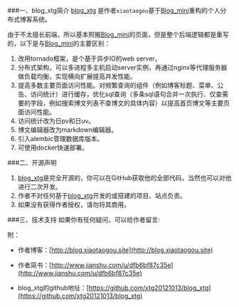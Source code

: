 ###一、blog_xtg简介
[blog_xtg](https://github.com/xtg20121013/blog_xtg) 是作者`xiaotaogou`基于[Blog_mini](https://github.com/xpleaf/Blog_mini)重构的个人分布式博客系统。

由于不太擅长前端，所以基本照搬[Blog_mini](https://github.com/xpleaf/Blog_mini)的页面，但是整个后端逻辑都是重写的，以下是与[Blog_mini](https://github.com/xpleaf/Blog_mini)的主要区别：

1. 改用tornado框架，是个基于异步IO的web server。
2. 分布式架构，可以多进程多主机启动server实例，再通过nginx等代理服务器做负载均衡，实现横向扩展提高并发性能。
3. 提高多数主要页面访问性能。对频繁查询的组件（例如博客标题、菜单、公告、访问统计）进行缓存，优化sql查询（多条sql语句合并一次执行、仅查需要的字段，例如搜索博文列表不查博文的具体内容）以提高首页博文等主要页面访问性能。
4. 访问统计改为日pv和日uv。
5. 博文编辑器改为markdown编辑器。
6. 引入alembic管理数据库版本。
7. 可使用docker快速部署。

###二、开源声明

1. [blog_xtg](https://github.com/xtg20121013/blog_xtg)是完全开源的，你可以在GitHub获取他的全部代码，当然也可以对他进行二次开发。
2. 作者不对任何基于[blog_xtg](https://github.com/xtg20121013/blog_xtg)开发的或搭建的项目、站点负责。
3. 如果没有获得作者授权，请勿将其商用。


###三、技术支持
如果你有任何疑问，可以给作者留言:

附：	

- 作者博客：[http://blog.xiaotaogou.site](http://blog.xiaotaogou.site)

- 作者简书：[http://www.jianshu.com/u/dfb6bf87c35e](http://www.jianshu.com/u/dfb6bf87c35e)

- blog_xtg的github地址：[https://github.com/xtg20121013/blog_xtg](https://github.com/xtg20121013/blog_xtg)
